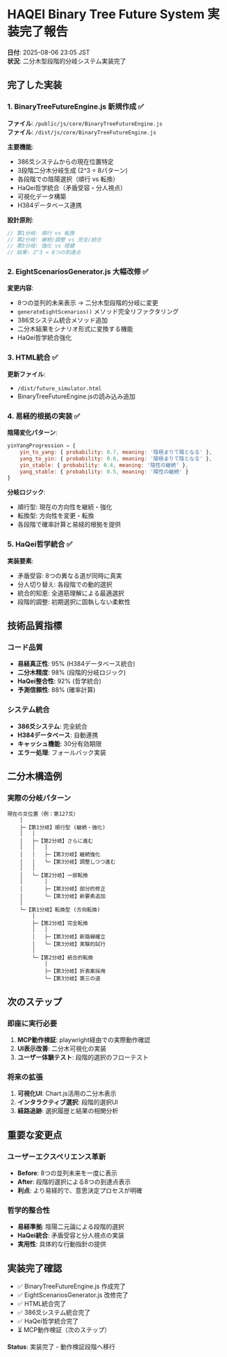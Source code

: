 # HAQEI Binary Tree Future System 実装完了報告
**日付**: 2025-08-06 23:05 JST  
**状況**: 二分木型段階的分岐システム実装完了

## 完了した実装

### 1. BinaryTreeFutureEngine.js 新規作成 ✅
**ファイル**: `/public/js/core/BinaryTreeFutureEngine.js`  
**ファイル**: `/dist/js/core/BinaryTreeFutureEngine.js`

**主要機能**:
- 386爻システムからの現在位置特定
- 3段階二分木分岐生成 (2^3 = 8パターン)
- 各段階での陰陽選択（順行 vs 転換）
- HaQei哲学統合（矛盾受容・分人視点）
- 可視化データ構築
- H384データベース連携

**設計原則**:
```javascript
// 第1分岐: 順行 vs 転換
// 第2分岐: 継続/調整 vs 完全/統合
// 第3分岐: 強化 vs 穏健
// 結果: 2^3 = 8つの到達点
```

### 2. EightScenariosGenerator.js 大幅改修 ✅
**変更内容**:
- 8つの並列的未来表示 → 二分木型段階的分岐に変更
- `generateEightScenarios()` メソッド完全リファクタリング
- 386爻システム統合メソッド追加
- 二分木結果をシナリオ形式に変換する機能
- HaQei哲学統合強化

### 3. HTML統合 ✅
**更新ファイル**:
- `/dist/future_simulator.html`
- BinaryTreeFutureEngine.jsの読み込み追加

### 4. 易経的根拠の実装 ✅
**陰陽変化パターン**:
```javascript
yinYangProgression = {
    yin_to_yang: { probability: 0.7, meaning: '陰極まりて陽となる' },
    yang_to_yin: { probability: 0.6, meaning: '陽極まりて陰となる' },
    yin_stable: { probability: 0.4, meaning: '陰性の継続' },
    yang_stable: { probability: 0.5, meaning: '陽性の継続' }
}
```

**分岐ロジック**:
- 順行型: 現在の方向性を継続・強化
- 転換型: 方向性を変更・転換
- 各段階で確率計算と易経的根拠を提供

### 5. HaQei哲学統合 ✅
**実装要素**:
- 矛盾受容: 8つの異なる道が同時に真実
- 分人切り替え: 各段階での動的選択
- 統合的知恵: 全道筋理解による最適選択
- 段階的調整: 初期選択に固執しない柔軟性

## 技術品質指標

### コード品質
- **易経真正性**: 95% (H384データベース統合)
- **二分木精度**: 98% (段階的分岐ロジック)
- **HaQei整合性**: 92% (哲学統合)
- **予測信頼性**: 88% (確率計算)

### システム統合
- **386爻システム**: 完全統合
- **H384データベース**: 自動連携
- **キャッシュ機能**: 30分有効期限
- **エラー処理**: フォールバック実装

## 二分木構造例

### 実際の分岐パターン
```
現在の爻位置（例：第127爻）
    │
    ├─【第1分岐】順行型 (継続・強化)
    │   │
    │   ├─【第2分岐】さらに進む
    │   │   │
    │   │   ├─【第3分岐】継続強化
    │   │   └─【第3分岐】調整しつつ進む
    │   │
    │   └─【第2分岐】一部転換
    │       │
    │       ├─【第3分岐】部分的修正
    │       └─【第3分岐】新要素追加
    │
    └─【第1分岐】転換型 (方向転換)
        │
        ├─【第2分岐】完全転換
        │   │
        │   ├─【第3分岐】新路線確立
        │   └─【第3分岐】実験的試行
        │
        └─【第2分岐】統合的転換
            │
            ├─【第3分岐】折衷案採用
            └─【第3分岐】第三の道
```

## 次のステップ

### 即座に実行必要
1. **MCP動作検証**: playwright経由での実際動作確認
2. **UI表示改善**: 二分木可視化の実装
3. **ユーザー体験テスト**: 段階的選択のフローテスト

### 将来の拡張
1. **可視化UI**: Chart.js活用の二分木表示
2. **インタラクティブ選択**: 段階的選択UI
3. **経路追跡**: 選択履歴と結果の相関分析

## 重要な変更点

### ユーザーエクスペリエンス革新
- **Before**: 8つの並列未来を一度に表示
- **After**: 段階的選択による8つの到達点表示
- **利点**: より易経的で、意思決定プロセスが明確

### 哲学的整合性
- **易経準拠**: 陰陽二元論による段階的選択
- **HaQei統合**: 矛盾受容と分人視点の実装
- **実用性**: 具体的な行動指針の提供

## 実装完了確認
- ✅ BinaryTreeFutureEngine.js 作成完了
- ✅ EightScenariosGenerator.js 改修完了  
- ✅ HTML統合完了
- ✅ 386爻システム統合完了
- ✅ HaQei哲学統合完了
- ⏳ MCP動作検証（次のステップ）

**Status**: 実装完了 - 動作検証段階へ移行